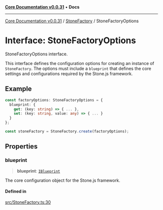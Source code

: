 [**Core Documentation v0.0.31**](../../README.md) • **Docs**

***

[Core Documentation v0.0.31](../../modules.md) / [StoneFactory](../README.md) / StoneFactoryOptions

# Interface: StoneFactoryOptions

StoneFactoryOptions interface.

This interface defines the configuration options for creating an instance of `StoneFactory`.
The options must include a `blueprint` that defines the core settings and configurations
required by the Stone.js framework.

## Example

```typescript
const factoryOptions: StoneFactoryOptions = {
  blueprint: {
    get: (key: string) => { ... },
    set: (key: string, value: any) => { ... }
  }
};

const stoneFactory = StoneFactory.create(factoryOptions);
```

## Properties

### blueprint

> **blueprint**: [`IBlueprint`](../../definitions/type-aliases/IBlueprint.md)

The core configuration object for the Stone.js framework.

#### Defined in

[src/StoneFactory.ts:30](https://github.com/stonemjs/core/blob/a25677efd9a5f5a45cc90fda3ed3e87df97e6124/src/StoneFactory.ts#L30)
